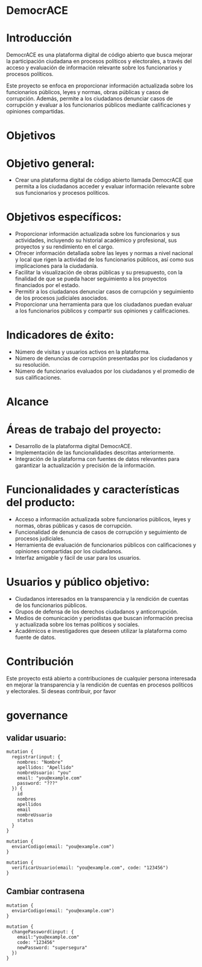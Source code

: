 #  DemocrACE
# Introducción

DemocrACE es una plataforma digital de código abierto que busca mejorar la participación ciudadana en procesos políticos y electorales, a través del acceso y evaluación de información relevante sobre los funcionarios y procesos políticos.

Este proyecto se enfoca en proporcionar información actualizada sobre los funcionarios públicos, leyes y normas, obras públicas y casos de corrupción. Además, permite a los ciudadanos denunciar casos de corrupción y evaluar a los funcionarios públicos mediante calificaciones y opiniones compartidas.

# Objetivos
#  Objetivo general:

- Crear una plataforma digital de código abierto llamada DemocrACE que permita a los ciudadanos acceder y evaluar información relevante sobre sus funcionarios y procesos políticos.
#  Objetivos específicos:

- Proporcionar información actualizada sobre los funcionarios y sus actividades, incluyendo su historial académico y profesional, sus proyectos y su rendimiento en el cargo.
- Ofrecer información detallada sobre las leyes y normas a nivel nacional y local que rigen la actividad de los funcionarios públicos, así como sus implicaciones para la ciudadanía.
- Facilitar la visualización de obras públicas y su presupuesto, con la finalidad de que se pueda hacer seguimiento a los proyectos financiados por el estado.
- Permitir a los ciudadanos denunciar casos de corrupción y seguimiento de los procesos judiciales asociados.
- Proporcionar una herramienta para que los ciudadanos puedan evaluar a los funcionarios públicos y compartir sus opiniones y calificaciones.
# Indicadores de éxito:

- Número de visitas y usuarios activos en la plataforma.
- Número de denuncias de corrupción presentadas por los ciudadanos y su resolución.
- Número de funcionarios evaluados por los ciudadanos y el promedio de sus calificaciones.

# Alcance
#  Áreas de trabajo del proyecto:

- Desarrollo de la plataforma digital DemocrACE.
- Implementación de las funcionalidades descritas anteriormente.
- Integración de la plataforma con fuentes de datos relevantes para garantizar la actualización y precisión de la información.
#  Funcionalidades y características del producto:

- Acceso a información actualizada sobre funcionarios públicos, leyes y normas, obras públicas y casos de corrupción.
- Funcionalidad de denuncia de casos de corrupción y seguimiento de procesos judiciales.
- Herramienta de evaluación de funcionarios públicos con calificaciones y opiniones compartidas por los ciudadanos.
- Interfaz amigable y fácil de usar para los usuarios.
# Usuarios y público objetivo:

- Ciudadanos interesados en la transparencia y la rendición de cuentas de los funcionarios públicos.
- Grupos de defensa de los derechos ciudadanos y anticorrupción.
- Medios de comunicación y periodistas que buscan información precisa y actualizada sobre los temas políticos y sociales.
- Académicos e investigadores que deseen utilizar la plataforma como fuente de datos.

# Contribución

Este proyecto está abierto a contribuciones de cualquier persona interesada en mejorar la transparencia y la rendición de cuentas en procesos políticos y electorales. Si deseas contribuir, por favor



# governance

## validar usuario:
```
mutation {
  registrar(input: {
    nombres: "Nombre"
    apellidos: "Apellido"
    nombreUsuario: "you"
    email: "you@example.com"
    password: "???"
  }) {
    id
    nombres
    apellidos
    email
    nombreUsuario
    status
  }
}
```

```
mutation {
  enviarCodigo(email: "you@example.com")
}
```

```
mutation {
  verificarUsuario(email: "you@example.com", code: "123456")  
}

```

## Cambiar contrasena
```
mutation {
  enviarCodigo(email: "you@example.com")
}
```

```
mutation {
  changePassword(input: {
    email:"you@example.com"
    code: "123456"
    newPassword: "supersegura"
  })
}
```